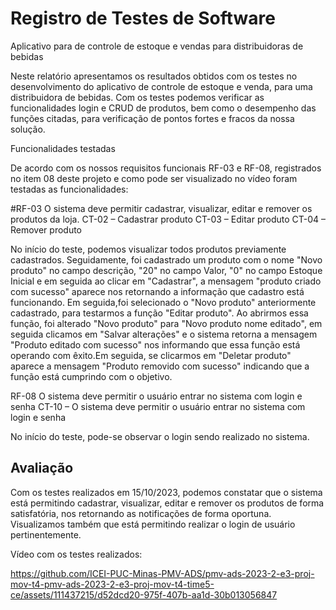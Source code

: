
# Registro de Testes de Software

Aplicativo para de controle de estoque e vendas para distribuidoras de bebidas

Neste relatório apresentamos os resultados obtidos com os testes no desenvolvimento do aplicativo de controle de estoque e venda, para uma distribuidora de bebidas. Com os testes podemos verificar as funcionalidades login e CRUD de produtos, bem como o desempenho das funções citadas, para verificação de pontos fortes e fracos da nossa solução.

Funcionalidades testadas

De acordo com os nossos requisitos funcionais RF-03 e RF-08, registrados no item 08 deste projeto e como pode ser visualizado no vídeo foram testadas as funcionalidades:

#RF-03 	O sistema deve permitir cadastrar, visualizar, editar e remover os produtos da loja.
CT-02 – Cadastrar produto
CT-03 – Editar produto
CT-04 – Remover produto

No início do teste, podemos visualizar todos produtos previamente cadastrados. Seguidamente, foi cadastrado um produto com o nome "Novo produto" no campo descrição, "20" no campo Valor, "0" no campo Estoque Inicial e em seguida ao clicar em "Cadastrar", a mensagem "produto criado com sucesso" aparece nos retornando a informação que cadastro está funcionando. Em seguida,foi selecionado o "Novo produto" anteriormente cadastrado, para testarmos a função "Editar produto". Ao abrirmos essa função, foi alterado "Novo produto" para "Novo produto nome editado", em seguida clicamos em "Salvar alterações" e o sistema retorna a mensagem "Produto editado com sucesso" nos informando que essa função está operando com êxito.Em seguida, se clicarmos em "Deletar produto" aparece a mensagem "Produto removido com sucesso" indicando que a função está cumprindo com o objetivo.

RF-08 	O sistema deve permitir o usuário entrar no sistema com login e senha
CT-10 – O sistema deve permitir o usuário entrar no sistema com login e senha

No início do teste, pode-se observar o login sendo realizado no sistema.

## Avaliação

Com os testes realizados em 15/10/2023, podemos constatar que o sistema está permitindo cadastrar, visualizar, editar e remover os produtos de forma satisfatória, nos retornando as notificações de forma oportuna. Visualizamos também que está permitindo realizar o login de usuário pertinentemente.

Vídeo com os testes realizados:

https://github.com/ICEI-PUC-Minas-PMV-ADS/pmv-ads-2023-2-e3-proj-mov-t4-pmv-ads-2023-2-e3-proj-mov-t4-time5-ce/assets/111437215/d52dcd20-975f-407b-aa1d-30b013056847






